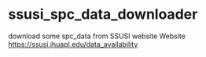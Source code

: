 # ssusi_spc_data_downloader
download some spc_data from SSUSI website
Website https://ssusi.jhuapl.edu/data_availability
